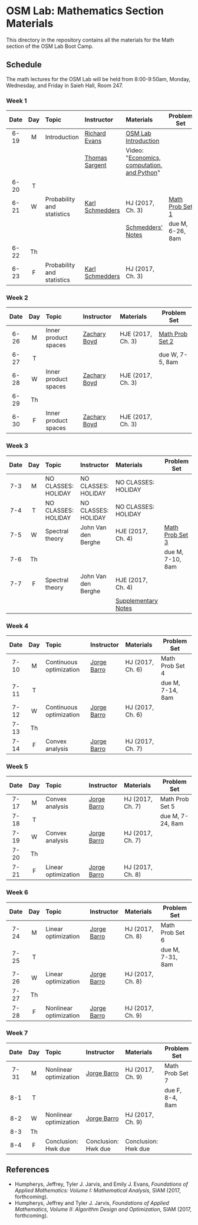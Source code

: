 # OSM Lab: Mathematics Section Materials

This directory in the repository contains all the materials for the Math section of the OSM Lab Boot Camp.

## Schedule

The math lectures for the OSM Lab will be held from 8:00-9:50am, Monday, Wednesday, and Friday in Saieh Hall, Room 247.

### Week 1

| Date | Day | Topic | Instructor | Materials | Problem Set |
|:---:|:---:|:--- |:--- |:--- | --- |
6-19  | M   | Introduction | [Richard Evans](https://sites.google.com/site/rickecon/) | [OSM Lab Introduction](https://github.com/OpenSourceMacro/BootCamp2017/blob/master/Math/Wk1_Intro/Intro_BootCamp.pdf) |   |
|     |     |              | [Thomas Sargent](http://www.tomsargent.com/) | Video: "[Economics, computation, and Python](https://youtu.be/7d47A3TrMBI)" |   |
6-20  | T   |              |                         |      |   |
6-21  | W   | Probability and statistics | [Karl Schmedders](http://www.business.uzh.ch/en/professorships/qba/members/schmedders.html) | HJ (2017, Ch. 3) | [Math Prob Set 1](https://github.com/OpenSourceMacro/BootCamp2017/blob/master/Math/Wk1_ProbStat/ProbStat_probset.pdf)  |
|     |     |                            |    | [Schmedders' Notes](https://github.com/OpenSourceMacro/BootCamp2017/blob/master/Math/Wk1_ProbStat/SchmeddersProbNotes.pdf) | due M, 6-26, 8am |
6-22  | Th  |              |                |      |  |
6-23  | F   | Probability and statistics | [Karl Schmedders](http://www.business.uzh.ch/en/professorships/qba/members/schmedders.html) | HJ (2017, Ch. 3) |   |

### Week 2

| Date | Day | Topic | Instructor | Materials | Problem Set |
|:---:|:---:|:--- |:--- |:--- | --- |
6-26  | M   | Inner product spaces | [Zachary Boyd](http://www.math.ucla.edu/~zach.boyd/) | HJE (2017, Ch. 3) | [Math Prob Set 2](https://github.com/OpenSourceMacro/BootCamp2017/blob/master/Math/Wk2_InProd/InProd_probset.pdf) |
6-27  | T   |                      |         |     | due W, 7-5, 8am |
6-28  | W   | Inner product spaces | [Zachary Boyd](http://www.math.ucla.edu/~zach.boyd/) | HJE (2017, Ch. 3) |  |
6-29  | Th  |                      |                     |     |  |
6-30  | F   | Inner product spaces | [Zachary Boyd](http://www.math.ucla.edu/~zach.boyd/) | HJE (2017, Ch. 3) |  |

### Week 3

| Date | Day | Topic | Instructor | Materials | Problem Set |
|:---:|:---:|:--- |:--- |:--- | --- |
7-3  | M   | NO CLASSES: HOLIDAY | NO CLASSES: HOLIDAY | NO CLASSES: HOLIDAY  |   |
7-4  | T   | NO CLASSES: HOLIDAY | NO CLASSES: HOLIDAY | NO CLASSES: HOLIDAY  |   |
7-5  | W   | Spectral theory     | John Van den Berghe | HJE (2017, Ch. 4) | [Math Prob Set 3](https://github.com/OpenSourceMacro/BootCamp2017/blob/master/Math/Wk3_Spct/Spect_probset.pdf) |
7-6  | Th  |               |             |     | due M, 7-10, 8am |
7-7  | F   | Spectral theory     | John Van den Berghe | HJE (2017, Ch. 4) |  |
|     |     |                            |    | [Supplementary Notes](https://github.com/OpenSourceMacro/BootCamp2017/blob/master/Math/Wk3_Spct/VanDenBerghe_Notes.pdf) |  |

### Week 4

| Date | Day | Topic | Instructor | Materials | Problem Set |
|:---:|:---:|:--- |:--- |:--- | --- |
7-10  | M   | Continuous optimization | [Jorge Barro](http://www.jorgebarro.com/) | HJ (2017, Ch. 6) | Math Prob Set 4 |
7-11  | T   |             |              |      | due M, 7-14, 8am |
7-12  | W   | Continuous optimization | [Jorge Barro](http://www.jorgebarro.com/) | HJ (2017, Ch. 6) |  |
7-13  | Th  |              |                     |      |  |
7-14  | F   | Convex analysis | [Jorge Barro](http://www.jorgebarro.com/) | HJ (2017, Ch. 7) |  |

### Week 5

| Date | Day | Topic | Instructor | Materials | Problem Set |
|:---:|:---:|:--- |:--- |:--- | --- |
7-17  | M   | Convex analysis | [Jorge Barro](http://www.jorgebarro.com/) | HJ (2017, Ch. 7) | Math Prob Set 5 |
7-18  | T   |            |           |      | due M, 7-24, 8am |
7-19  | W   | Convex analysis | [Jorge Barro](http://www.jorgebarro.com/) | HJ (2017, Ch. 7) |  |
7-20  | Th  |            |           |     |  |
7-21  | F   | Linear optimization | [Jorge Barro](http://www.jorgebarro.com/) | HJ (2017, Ch. 8) |  |

### Week 6

| Date | Day | Topic | Instructor | Materials | Problem Set |
|:---:|:---:|:--- |:--- |:--- | --- |
7-24  | M   | Linear optimization    | [Jorge Barro](http://www.jorgebarro.com/) | HJ (2017, Ch. 8) | Math Prob Set 6 |
7-25  | T   |             |            |     | due M, 7-31, 8am |
7-26  | W   | Linear optimization | [Jorge Barro](http://www.jorgebarro.com/) | HJ (2017, Ch. 8) |  |
7-27  | Th  |             |            |     |  |
7-28  | F   | Nonlinear optimization | [Jorge Barro](http://www.jorgebarro.com/) | HJ (2017, Ch. 9) |  |

### Week 7

| Date | Day | Topic | Instructor | Materials | Problem Set |
|:---:|:---:|:--- |:--- |:--- | --- |
7-31 | M   | Nonlinear optimization | [Jorge Barro](http://www.jorgebarro.com/) | HJ (2017, Ch. 9) | Math Prob Set 7 |
8-1  | T   |             |           |     | due F, 8-4, 8am |
8-2  | W   | Nonlinear optimization | [Jorge Barro](http://www.jorgebarro.com/) | HJ (2017, Ch. 9) |  |
8-3  | Th  |             |           |     |  |
8-4  | F   | Conclusion: Hwk due | Conclusion: Hwk due | Conclusion: Hwk due |  |


## References

* Humpherys, Jeffrey, Tyler J. Jarvis, and Emily J. Evans, *Foundations of Applied Mathematics: Volume I: Mathematical Analysis*, SIAM (2017, forthcoming).
* Humpherys, Jeffrey and Tyler J. Jarvis, *Foundations of Applied Mathematics, Volume II: Algorithm Design and Optimization*, SIAM (2017, forthcoming).

